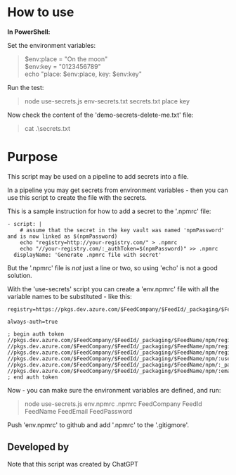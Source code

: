 # How to use

**In PowerShell:**

Set the environment variables:

> $env:place = "On the moon"<br />
> $env:key = "0123456789"<br />
> echo "place: $env:place, key: $env:key"

Run the test:

> node use-secrets.js env-secrets.txt secrets.txt place key

Now check the content of the 'demo-secrets-delete-me.txt' file:

> cat .\secrets.txt

# Purpose

This script may be used on a pipeline
to add secrets into a file.

In a pipeline you may get secrets from
environment variables - then you can use
this script to create the file with the secrets.

This is a sample instruction for how to add a secret to
the '.npmrc' file:

```
- script: |
    # assume that the secret in the key vault was named 'npmPassword' and is now linked as $(npmPassword)
    echo "registry=http://your-registry.com/" > .npmrc
    echo "//your-registry.com/:_authToken=$(npmPassword)" >> .npmrc
  displayName: 'Generate .npmrc file with secret'
```

But the '.npmrc' file is _not_ just a line or two, so using 'echo' is
not a good solution.

With the 'use-secrets' script you can create a
'env.npmrc' file with all the variable names to be substituted - like this:

```
registry=https://pkgs.dev.azure.com/$FeedCompany/$FeedId/_packaging/$FeedName/npm/registry/

always-auth=true

; begin auth token
//pkgs.dev.azure.com/$FeedCompany/$FeedId/_packaging/$FeedName/npm/registry/:username=$FeedCompany
//pkgs.dev.azure.com/$FeedCompany/$FeedId/_packaging/$FeedName/npm/registry/:_password=$FeedPassword
//pkgs.dev.azure.com/$FeedCompany/$FeedId/_packaging/$FeedName/npm/registry/:email=$FeedEmail
//pkgs.dev.azure.com/$FeedCompany/$FeedId/_packaging/$FeedName/npm/:username=$FeedCompany
//pkgs.dev.azure.com/$FeedCompany/$FeedId/_packaging/$FeedName/npm/:_password=$FeedPassword
//pkgs.dev.azure.com/$FeedCompany/$FeedId/_packaging/$FeedName/npm/:email=$FeedEmail
; end auth token
```

Now - you can make sure the environment variables are defined, and run:

> node use-secrets.js env.npmrc .npmrc FeedCompany FeedId FeedName FeedEmail FeedPassword

Push 'env.npmrc' to github and add '.npmrc' to the '.gitigmore'.

## Developed by

Note that this script was created by ChatGPT
